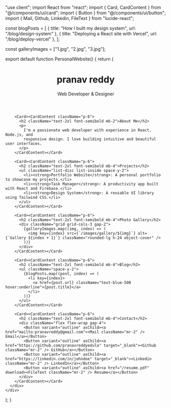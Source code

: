 "use client";
import React from "react";
import { Card, CardContent } from "@/components/ui/card";
import { Button } from "@/components/ui/button";
import { Mail, Github, Linkedin, FileText } from "lucide-react";

const blogPosts = [
  { title: "How I built my design system", url: "/blog/design-system" },
  { title: "Deploying a React site with Vercel", url: "/blog/deploy-vercel" },
];

const galleryImages = ["1.jpg", "2.jpg", "3.jpg"];

export default function PersonalWebsite() {
  return (
    <div className="min-h-screen bg-gray-50 dark:bg-gray-900 text-gray-800 dark:text-white p-8">
      <div className="max-w-4xl mx-auto grid gap-8">
        <header className="text-center">
          <h1 className="text-4xl font-bold">pranav reddy</h1>
          <p className="text-lg mt-2">Web Developer & Designer</p>
        </header>

        <Card><CardContent className="p-6">
          <h2 className="text-2xl font-semibold mb-2">About Me</h2>
          <p>
            I'm a passionate web developer with experience in React, Node.js, and
            responsive design. I love building intuitive and beautiful user interfaces.
          </p>
        </CardContent></Card>

        <Card><CardContent className="p-6">
          <h2 className="text-2xl font-semibold mb-4">Projects</h2>
          <ul className="list-disc list-inside space-y-2">
            <li><strong>Portfolio Website</strong>: A personal portfolio to showcase my projects.</li>
            <li><strong>Task Manager</strong>: A productivity app built with React and Firebase.</li>
            <li><strong>Design System</strong>: A reusable UI library using Tailwind CSS.</li>
          </ul>
        </CardContent></Card>

        <Card><CardContent className="p-6">
          <h2 className="text-2xl font-semibold mb-4">Photo Gallery</h2>
          <div className="grid grid-cols-3 gap-2">
            {galleryImages.map((img, index) => (
              <img key={index} src={`/images/gallery/${img}`} alt={`Gallery ${index + 1}`} className="rounded-lg h-24 object-cover" />
            ))}
          </div>
        </CardContent></Card>

        <Card><CardContent className="p-6">
          <h2 className="text-2xl font-semibold mb-4">Blog</h2>
          <ul className="space-y-2">
            {blogPosts.map((post, index) => (
              <li key={index}>
                <a href={post.url} className="text-blue-500 hover:underline">{post.title}</a>
              </li>
            ))}
          </ul>
        </CardContent></Card>

        <Card><CardContent className="p-6">
          <h2 className="text-2xl font-semibold mb-4">Contact</h2>
          <div className="flex flex-wrap gap-4">
            <Button variant="outline" asChild><a href="mailto:pranavreddy@gmail.com"><Mail className="mr-2" /> Email</a></Button>
            <Button variant="outline" asChild><a href="https://github.com/pranavreddyedula" target="_blank"><Github className="mr-2" /> GitHub</a></Button>
            <Button variant="outline" asChild><a href="https://linkedin.com/in/johndoe" target="_blank"><Linkedin className="mr-2" /> LinkedIn</a></Button>
            <Button variant="outline" asChild><a href="/resume.pdf" download><FileText className="mr-2" /> Resume</a></Button>
          </div>
        </CardContent></Card>
      </div>
    </div>
  );
}
